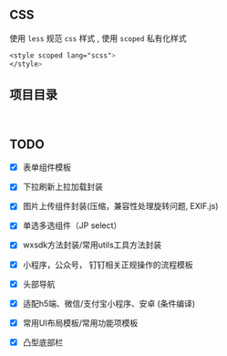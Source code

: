 ## CSS

使用 `less` 规范 `css` 样式 , 使用 `scoped` 私有化样式

```css
<style scoped lang="scss">
</style>
```

## 项目目录
```


```



## TODO

- [x] 表单组件模板
- [x] 下拉刷新上拉加载封装
- [x] 图片上传组件封装(压缩，兼容性处理旋转问题, EXIF.js)
- [x] 单选多选组件（JP select）
- [x] wxsdk方法封装/常用utils工具方法封装
- [x] 小程序，公众号， 钉钉相关正规操作的流程模板
- [x] 头部导航
- [x] 适配h5端、微信/支付宝小程序、安卓 (条件编译)
- [x] 常用UI布局模板/常用功能项模板
- [x] 凸型底部栏

